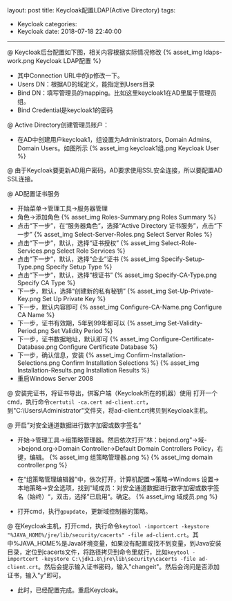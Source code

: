 layout: post
title: Keycloak配置LDAP(Active Directory)
tags:
  - Keycloak
categories:
  - Keycloak
date: 2018-07-18 22:40:00
---
@ Keycloak后台配置如下图，相关内容根据实际情况修改
{% asset_img ldaps-work.png Keycloak LDAP配置 %}

* 其中Connection URL中的ip修改一下。
* Users DN：根据AD的域定义，能指定到Users目录
* Bind DN：填写管理员的mapping。比如这里keycloak1在AD里属于管理员组。
* Bind Credential是keycloak1的密码

@ Active Directory创建管理员账户：

* 在AD中创建用户keycloak1，组设置为Administrators, Domain Admins, Domain Users。如图所示
{% asset_img keycloak1组.png Keycloak User %}

@ 由于Keycloak要更新AD用户密码，AD要求使用SSL安全连接，所以要配置AD SSL连接。

@ AD配置证书服务

* 开始菜单->管理工具->服务器管理
* 角色->添加角色
{% asset_img Roles-Summary.png Roles Summary  %}
* 点击“下一步”，在“服务器角色”，选择“Active Directory 证书服务”，点击“下一步”
{% asset_img Select-Server-Roles.png Select Server Roles %}
* 点击“下一步”，默认，选择“证书授权”
{% asset_img Select-Role-Services.png Select Role Services %}
* 点击“下一步”，默认，选择“企业”证书
{% asset_img Specify-Setup-Type.png Specify Setup Type %}
* 点击“下一步”，默认，选择“根证书”
{% asset_img Specify-CA-Type.png Specify CA Type  %}
* 下一步，默认，选择“创建新的私有秘钥”
{% asset_img Set-Up-Private-Key.png Set Up Private Key %}
* 下一步，默认内容即可
{% asset_img Configure-CA-Name.png Configure CA Name  %}
* 下一步，证书有效期，5年到99年都可以
{% asset_img Set-Validity-Period.png Set Validity Period %}
* 下一步，证书数据地址，默认即可
{% asset_img Configure-Certificate-Database.png Configure Certificate Database  %}
* 下一步，确认信息，安装
{% asset_img Confirm-Installation-Selections.png Confirm Installation Selections  %}
{% asset_img Installation-Results.png Installation Results %}
* 重启Windows Server 2008

@ 安装完证书，将证书导出，供客户端（Keycloak所在的机器）使用
打开一个cmd，执行命令`certutil -ca.cert ad-client.crt`，到"C:\Users\Administrator"文件夹，将ad-client.crt拷贝到Keycloak主机。

@ 开启”对安全通道数据进行数字加密或数字签名“
* 开始->管理工具->组策略管理器。然后依次打开”林：bejond.org"->域->bejond.org->Domain Controller->Default Domain Controllers Policy，右键，编辑。
{% asset_img 组策略管理器.png  %}
{% asset_img domain controller.png  %}
* 在“组策略管理编辑器”中，依次打开，计算机配置->策略->Windows 设置->本地策略->安全选项，找到”域成员：对安全通道数据进行数字加密或数字签名（始终）“，双击，选择”已启用“。确定。
{% asset_img 域成员.png  %}

* 打开cmd，执行`gpupdate`，更新域控制器的策略。

@ 在Keycloak主机，打开cmd，执行命令`keytool -importcert -keystore "%JAVA_HOME%/jre/lib/security/cacerts" -file ad-client.crt`。其中%JAVA_HOME%是Java环境变量，如果没有配置或找不到变量，到Java安装目录，定位到cacerts文件，将路径拷贝到命令里就行，比如`keytool -importcert -keystore C:\jdk1.8\jre\lib\security\cacerts -file ad-client.crt`。然后会提示输入证书密码，输入"changeit"。然后会询问是否添加证书，输入"y"即可。

* 此时，已经配置完成。重启Keycloak。